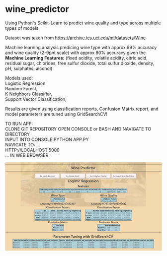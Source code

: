 # wine_predictor
Using Python's Scikit-Learn to predict wine quality and type across multiple types of models. 

Dataset was taken from 
https://archive.ics.uci.edu/ml/datasets/Wine

Machine learning analysis predicing wine type with approx 99% accuracy and wine quality (2-9pnt scale) with approx 80% accuracy given the <strong>Machine Learning Features:</strong>
(fixed acidity,	volatile acidity,	citric acid, residual sugar,	chlorides,	free sulfur dioxide,	total sulfur dioxide,	density,	pH,	sulphates,	alcohol)



Models used: <br>
Logistic Regression<br>
Random Forest,<br>
K Neighbors Classifier,<br>
Support Vector Classification,<br>

Results are given using classification reports, Confusion Matrix report, and model parameters are tuned using GridSearchCV!

TO RUN APP:<br> CLONE GIT REPOSITORY OPEN CONSOLE or BASH AND NAVIGATE TO DIRECTORY <br>INPUT INTO CONSOLE:PYTHON APP.PY <br>NAVIGATE TO: ... <br>HTTP://LOCALHOST:5000<br> ... IN WEB BROWSER

![Logistic Regression Preview](preview.JPG)
